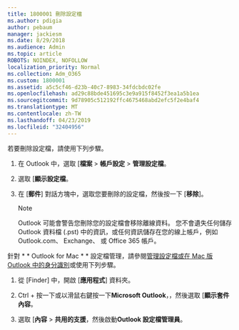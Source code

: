 ```yaml
---
title: 1800001 刪除設定檔
ms.author: pdigia
author: pebaum
manager: jackiesm
ms.date: 8/29/2018
ms.audience: Admin
ms.topic: article
ROBOTS: NOINDEX, NOFOLLOW
localization_priority: Normal
ms.collection: Adm_O365
ms.custom: 1800001
ms.assetid: a5c5cf46-d23b-40c7-8983-34fdcbdc02fe
ms.openlocfilehash: ad29c88bde451695c3e9a915f8452f3ea1a5b1ea
ms.sourcegitcommit: 9d78905c512192ffc4675468abd2efc5f2e4baf4
ms.translationtype: MT
ms.contentlocale: zh-TW
ms.lasthandoff: 04/23/2019
ms.locfileid: "32404956"
---
```

若要刪除設定檔，請使用下列步驟。
  
1. 在 Outlook 中，選取 [**檔案** \> **帳戶設定** \> **管理設定檔**。
    
2. 選取 [**顯示設定檔**。
    
3. 在 [**郵件**] 對話方塊中，選取您要刪除的設定檔，然後按一下 [**移除**]。
    
    > [!NOTE]
    > Outlook 可能會警告您刪除您的設定檔會移除離線資料。 您不會遺失任何儲存 Outlook 資料檔 (.pst) 中的資訊，或任何資訊儲存在您的線上帳戶，例如 Outlook.com、 Exchange、 或 Office 365 帳戶。 
  
針對 * * Outlook for Mac * * 設定檔管理，請參閱[管理設定檔或在 Mac 版 Outlook 中的身分識別](https://support.office.com/article/fed2a955-74df-4a24-bef6-78a426958c4c.aspx)或使用下列步驟。 
  
1. 從 [Finder] 中，開啟 [**應用程式**] 資料夾。 
    
2. Ctrl + 按一下或以滑鼠右鍵按一下**Microsoft Outlook**，，然後選取 [**顯示套件內容**。
    
3. 選取 [**內容** \> **共用的支援**，然後啟動**Outlook 設定檔管理員**。
    

